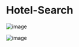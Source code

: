 # Hotel-Search


![image](https://github.com/JhojanBinary/Hotel-Search/assets/102551448/9416ada2-77bd-4d9e-933b-19f74e82719e)


![image](https://github.com/JhojanBinary/Hotel-Search/assets/102551448/f0886b90-5c7a-4ca1-8d1e-70c476bfd9e2)
